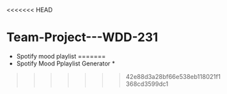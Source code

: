 <<<<<<< HEAD
# Team-Project---WDD-231

* Spotify mood playlist
=======
* Spotify Mood Pplaylist Generator *
>>>>>>> 42e88d3a28bf66e538eb118021f1368cd3599dc1
